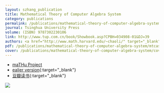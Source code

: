 ```yaml
---
layout: szhang_publication
title: Mathematical Theory of Computer Algebra System
category: publications
permalink: /publications/mathematical-theory-of-computer-algebra-system/
journal: Tsinghua University Press
volume: (ISBN) 9787302230106
link: http://www.tup.com.cn/book/Showbook.asp?CPBH=034908-01&DJ=39
authors: <a href="http://www.math.harvard.edu/~chaoli/" target="_blank">Li Chao</a>, Ruan Wei, Zhang Long, <a href="http://szhang.net" target="_blank">Zhang Xiang</a>
pdf: /publications/mathematical-theory-of-computer-algebra-system/mtcas.pdf
cover: /publications/mathematical-theory-of-computer-algebra-system/cover.png
---
```


* [maTHμ Project](/projects/mathmu)
* [ealier version](http://mathmu.github.io/MTCAS/Doc.html){:target="_blank"}
* [豆瓣读书](http://book.douban.com/subject/5346530/){:target="_blank"}

[![](cover.png)](mtcas.pdf)


